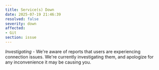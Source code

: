 ```yaml
---
title: Service(s) Down
date: 2025-07-19 21:46:39
resolved: false
severity: down
affected:
- Git
section: issue
---
```


*Investigating* - We're aware of reports that users are experiencing connection issues. We're currently investigating them, and apologize for any inconvenience it may be causing you.

